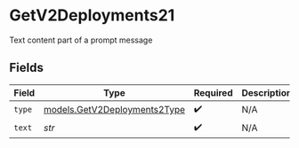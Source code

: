 # GetV2Deployments21

Text content part of a prompt message


## Fields

| Field                                                              | Type                                                               | Required                                                           | Description                                                        |
| ------------------------------------------------------------------ | ------------------------------------------------------------------ | ------------------------------------------------------------------ | ------------------------------------------------------------------ |
| `type`                                                             | [models.GetV2Deployments2Type](../models/getv2deployments2type.md) | :heavy_check_mark:                                                 | N/A                                                                |
| `text`                                                             | *str*                                                              | :heavy_check_mark:                                                 | N/A                                                                |